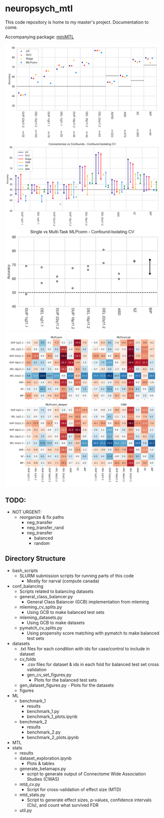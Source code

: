 # neuropsych_mtl
This code repository is home to my master's project.
Documentation to come.

Accompanying package: [miniMTL](https://github.com/harveyaa/miniMTL)

![image](/ML/benchmark_3/baseline_MLPconn_chance_level.png)
![image](/ML/benchmark_2/results/benchmark.png)
![image](/MTL/results/condition/balanced/connectomes/figures/st_vs_mtl.png)
![image](/MTL/results/neg_transfer/figures/quad_comparison.png)

## TODO:
- NOT URGENT:
    - reorganize & fix paths
        - neg_transfer
        - neg_transfer_rand
        - neg_transfer
            - balanced
            - random

## Directory Structure
- bash_scripts
    - SLURM submission scripts for running parts of this code 
        - Mostly for narval (compute canada) 
- conf_balancing
    - Scripts related to balancing datasets
    - general_class_balancer.py
        - General Class Balancer (GCB) implementation from mleming
    - mleming_cv_splits.py
        - Using GCB to make balanced test sets
    - mleming_datasets.py
        - Using GCB to make datasets
    - pymatch_cv_splits.py
        - Using propensity score matching with pymatch to make balanced test sets
- datasets
    - .txt files for each condition with ids for case/control to include in dataset
    - cv_folds
        - .csv files for dataset & ids in each fold for balanced test set cross validation
        - gen_cv_set_figures.py
            - Plots for the balanced test sets
    - gen_dataset_figures.py
            - Plots for the datasets 
    - figures
- ML
    - benchmark_1
        - results
        - benchmark_1.py
        - benchmark_1_plots.ipynb
    - benchmark_2
        - results
        - benchmark_2.py
        - benchmark_2_plots.ipynb
- MTL
- stats
    - results
    - dataset_exploration.ipynb
        - Plots & tables
    - generate_betamaps.py
        - script to generate output of Connectome Wide Association Studies (CWAS)
    - mtd_cv.py
        - Script for cross-validation of effect size (MTD)
    - mtd_stats.py
        - Script to generate effect sizes, p-values, confidence intervals (CIs), and count what survived FDR
    - util.py

